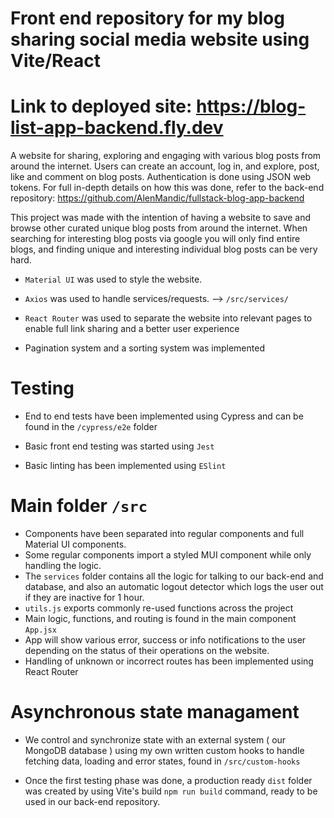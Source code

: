 # Front end repository for my blog sharing social media website using Vite/React

# Link to deployed site: https://blog-list-app-backend.fly.dev

A website for sharing, exploring and engaging with various blog posts from around the internet. Users can create an account, log in, and explore, post, like and comment on blog posts. Authentication is done using JSON web tokens. For full in-depth details on how this was done, refer to the back-end repository: https://github.com/AlenMandic/fullstack-blog-app-backend

This project was made with the intention of having a website to save and browse other curated unique blog posts from around the internet. When searching for interesting blog posts via google you will only find entire blogs, and finding unique and interesting individual blog posts can be very hard.

- `Material UI` was used to style the website.

- `Axios` was used to handle services/requests. --> `/src/services/`

- `React Router` was used to separate the website into relevant pages to enable full link sharing and a better user experience

- Pagination system and a sorting system was implemented

# Testing

- End to end tests have been implemented using Cypress and can be found in the `/cypress/e2e` folder

- Basic front end testing was started using `Jest`

- Basic linting has been implemented using `ESlint`

# Main folder `/src`

- Components have been separated into regular components and full Material UI components.
- Some regular components import a styled MUI component while only handling the logic.
- The `services` folder contains all the logic for talking to our back-end and database, and also an automatic logout detector which logs the user out if they are inactive for 1 hour.
- `utils.js` exports commonly re-used functions across the project
- Main logic, functions, and routing is found in the main component `App.jsx`
- App will show various error, success or info notifications to the user depending on the status of their operations on the website.
- Handling of unknown or incorrect routes has been implemented using React Router

# Asynchronous state managament
- We control and synchronize state with an external system ( our MongoDB database ) using my own written custom hooks to handle fetching data, loading and error states, found in `/src/custom-hooks`

- Once the first testing phase was done, a production ready `dist` folder was created by using Vite's build  `npm run build` command, ready to be used in our back-end repository.
